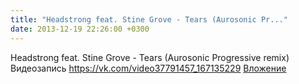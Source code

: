 ```yaml
---
title: "Headstrong feat. Stine Grove - Tears (Aurosonic Pr..."
date: 2013-12-19 22:26:00 +0300
---
```


Headstrong feat. Stine Grove - Tears (Aurosonic Progressive remix)
Видеозапись
<a class="vk-attach" href="https://vk.com/video37791457_167135229">https://vk.com/video37791457_167135229</a>
<a class="vk-attach" href="https://vk.com/video37791457_167135229">Вложение</a>
